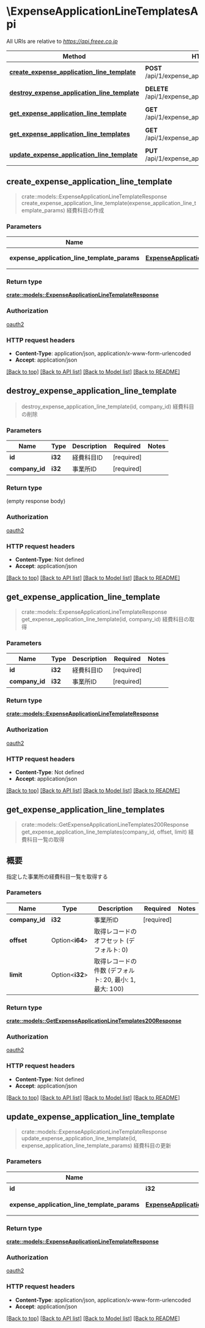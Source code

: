 # \ExpenseApplicationLineTemplatesApi

All URIs are relative to *https://api.freee.co.jp*

Method | HTTP request | Description
------------- | ------------- | -------------
[**create_expense_application_line_template**](ExpenseApplicationLineTemplatesApi.md#create_expense_application_line_template) | **POST** /api/1/expense_application_line_templates | 経費科目の作成
[**destroy_expense_application_line_template**](ExpenseApplicationLineTemplatesApi.md#destroy_expense_application_line_template) | **DELETE** /api/1/expense_application_line_templates/{id} | 経費科目の削除
[**get_expense_application_line_template**](ExpenseApplicationLineTemplatesApi.md#get_expense_application_line_template) | **GET** /api/1/expense_application_line_templates/{id} | 経費科目の取得
[**get_expense_application_line_templates**](ExpenseApplicationLineTemplatesApi.md#get_expense_application_line_templates) | **GET** /api/1/expense_application_line_templates | 経費科目一覧の取得
[**update_expense_application_line_template**](ExpenseApplicationLineTemplatesApi.md#update_expense_application_line_template) | **PUT** /api/1/expense_application_line_templates/{id} | 経費科目の更新



## create_expense_application_line_template

> crate::models::ExpenseApplicationLineTemplateResponse create_expense_application_line_template(expense_application_line_template_params)
経費科目の作成

### Parameters


Name | Type | Description  | Required | Notes
------------- | ------------- | ------------- | ------------- | -------------
**expense_application_line_template_params** | [**ExpenseApplicationLineTemplateParams**](ExpenseApplicationLineTemplateParams.md) | 経費科目の作成 | [required] |

### Return type

[**crate::models::ExpenseApplicationLineTemplateResponse**](expenseApplicationLineTemplateResponse.md)

### Authorization

[oauth2](../README.md#oauth2)

### HTTP request headers

- **Content-Type**: application/json, application/x-www-form-urlencoded
- **Accept**: application/json

[[Back to top]](#) [[Back to API list]](../README.md#documentation-for-api-endpoints) [[Back to Model list]](../README.md#documentation-for-models) [[Back to README]](../README.md)


## destroy_expense_application_line_template

> destroy_expense_application_line_template(id, company_id)
経費科目の削除

### Parameters


Name | Type | Description  | Required | Notes
------------- | ------------- | ------------- | ------------- | -------------
**id** | **i32** | 経費科目ID | [required] |
**company_id** | **i32** | 事業所ID | [required] |

### Return type

 (empty response body)

### Authorization

[oauth2](../README.md#oauth2)

### HTTP request headers

- **Content-Type**: Not defined
- **Accept**: application/json

[[Back to top]](#) [[Back to API list]](../README.md#documentation-for-api-endpoints) [[Back to Model list]](../README.md#documentation-for-models) [[Back to README]](../README.md)


## get_expense_application_line_template

> crate::models::ExpenseApplicationLineTemplateResponse get_expense_application_line_template(id, company_id)
経費科目の取得

### Parameters


Name | Type | Description  | Required | Notes
------------- | ------------- | ------------- | ------------- | -------------
**id** | **i32** | 経費科目ID | [required] |
**company_id** | **i32** | 事業所ID | [required] |

### Return type

[**crate::models::ExpenseApplicationLineTemplateResponse**](expenseApplicationLineTemplateResponse.md)

### Authorization

[oauth2](../README.md#oauth2)

### HTTP request headers

- **Content-Type**: Not defined
- **Accept**: application/json

[[Back to top]](#) [[Back to API list]](../README.md#documentation-for-api-endpoints) [[Back to Model list]](../README.md#documentation-for-models) [[Back to README]](../README.md)


## get_expense_application_line_templates

> crate::models::GetExpenseApplicationLineTemplates200Response get_expense_application_line_templates(company_id, offset, limit)
経費科目一覧の取得

 <h2 id=\"\">概要</h2>  <p>指定した事業所の経費科目一覧を取得する</p>

### Parameters


Name | Type | Description  | Required | Notes
------------- | ------------- | ------------- | ------------- | -------------
**company_id** | **i32** | 事業所ID | [required] |
**offset** | Option<**i64**> | 取得レコードのオフセット (デフォルト: 0) |  |
**limit** | Option<**i32**> | 取得レコードの件数 (デフォルト: 20, 最小: 1, 最大: 100) |  |

### Return type

[**crate::models::GetExpenseApplicationLineTemplates200Response**](get_expense_application_line_templates_200_response.md)

### Authorization

[oauth2](../README.md#oauth2)

### HTTP request headers

- **Content-Type**: Not defined
- **Accept**: application/json

[[Back to top]](#) [[Back to API list]](../README.md#documentation-for-api-endpoints) [[Back to Model list]](../README.md#documentation-for-models) [[Back to README]](../README.md)


## update_expense_application_line_template

> crate::models::ExpenseApplicationLineTemplateResponse update_expense_application_line_template(id, expense_application_line_template_params)
経費科目の更新

### Parameters


Name | Type | Description  | Required | Notes
------------- | ------------- | ------------- | ------------- | -------------
**id** | **i32** | 経費科目ID | [required] |
**expense_application_line_template_params** | [**ExpenseApplicationLineTemplateParams**](ExpenseApplicationLineTemplateParams.md) | 経費科目の更新 | [required] |

### Return type

[**crate::models::ExpenseApplicationLineTemplateResponse**](expenseApplicationLineTemplateResponse.md)

### Authorization

[oauth2](../README.md#oauth2)

### HTTP request headers

- **Content-Type**: application/json, application/x-www-form-urlencoded
- **Accept**: application/json

[[Back to top]](#) [[Back to API list]](../README.md#documentation-for-api-endpoints) [[Back to Model list]](../README.md#documentation-for-models) [[Back to README]](../README.md)

